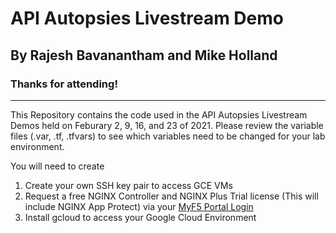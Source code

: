 # **API Autopsies Livestream Demo**
## By Rajesh Bavanantham and Mike Holland

### Thanks for attending!
---

This Repository contains the code used in the API Autopsies Livestream Demos held on Feburary 2, 9, 16, and 23 of 2021. Please review the variable files (.var, .tf, .tfvars) to see which variables need to be changed for your lab environment. 

You will need to create 
1. Create your own SSH key pair to access GCE VMs
2. Request a free NGINX Controller and NGINX Plus Trial license (This will include NGINX App Protect) via your [MyF5 Portal Login](https://www.f5.com/myf5)
3. Install gcloud to access your Google Cloud Environment
